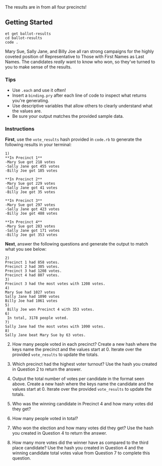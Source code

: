 The results are in from all four precincts!

## Getting Started
```no-highlight
et get ballot-results
cd ballot-results
code .
```

Mary Sue, Sally Jane, and Billy Joe all ran strong campaigns for the highly coveted position of Representative to Those with First Names as Last Names. The candidates _really_ want to know who won, so they've turned to you to make sense of the results.

### Tips

* Use `.each` and use it often!
* Insert a `binding.pry` after each line of code to inspect what returns you're generating.
* Use descriptive variables that allow others to clearly understand what the values are.
* Be sure your output matches the provided sample data.

### Instructions

**First**, use the `vote_results` hash provided in `code.rb` to generate the following results in your terminal:

```no-highlight
1)
**In Precinct 1**
-Mary Sue got 218 votes
-Sally Jane got 455 votes
-Billy Joe got 185 votes

**In Precinct 2**
-Mary Sue got 229 votes
-Sally Jane got 41 votes
-Billy Joe got 35 votes

**In Precinct 3**
-Mary Sue got 297 votes
-Sally Jane got 423 votes
-Billy Joe got 488 votes

**In Precinct 4**
-Mary Sue got 283 votes
-Sally Jane got 171 votes
-Billy Joe got 353 votes
```

**Next**, answer the following questions and generate the output to match what you see below:

```no-highlight
2)
Precinct 1 had 858 votes.
Precinct 2 had 305 votes.
Precinct 3 had 1208 votes.
Precinct 4 had 807 votes.
3)
Precinct 3 had the most votes with 1208 votes.
4)
Mary Sue had 1027 votes
Sally Jane had 1090 votes
Billy Joe had 1061 votes
5)
 Billy Joe won Precinct 4 with 353 votes.
6)
 In total, 3178 people voted.
7)
Sally Jane had the most votes with 1090 votes.
8)
Sally Jane beat Mary Sue by 63 votes.
```  

2) How many people voted in each precinct? Create a new hash where the keys name the precinct and the values start at 0. Iterate over the provided `vote_results` to update the totals.  

3) Which precinct had the highest voter turnout? Use the hash you created in Question 2 to return the answer.  

4) Output the total number of votes per candidate in the format seen above. Create a new hash where the keys name the candidate and the values start at 0. Iterate over the provided `vote_results` to update the totals.  

5) Who was the winning candidate in Precinct 4 and how many votes did they get?

6) How many people voted in total?  

7) Who won the election and how many votes did they get? Use the hash you created in Question 4 to return the answer.  

8) How many more votes did the winner have as compared to the third place candidate? Use the hash you created in Question 4 and the winning candidate total votes value from Question 7 to complete this question.  
